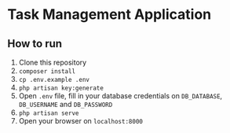 # Task Management Application

## How to run
1. Clone this repository
2. `composer install`
3. `cp .env.example .env`
4. `php artisan key:generate`
5. Open `.env` file, fill in your database credentials on `DB_DATABASE`, `DB_USERNAME` and `DB_PASSWORD`
6. `php artisan serve`
7. Open your browser on `localhost:8000`